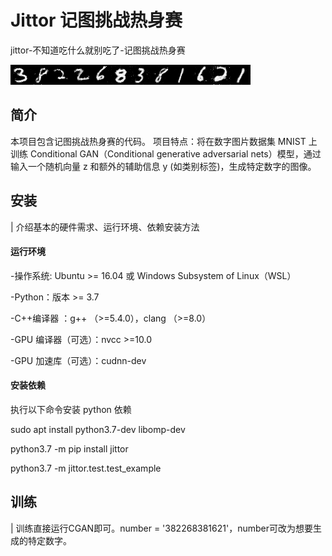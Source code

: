 # Jittor 记图挑战热身赛 
jittor-不知道吃什么就别吃了-记图挑战热身赛

![image](result.png)

## 简介
本项目包含记图挑战热身赛的代码。
项目特点：将在数字图片数据集 MNIST 上训练 Conditional GAN（Conditional generative adversarial nets）模型，通过输入一个随机向量 z 和额外的辅助信息 y (如类别标签)，生成特定数字的图像。

## 安装 
| 介绍基本的硬件需求、运行环境、依赖安装方法
#### 运行环境
-操作系统: Ubuntu >= 16.04 或 Windows Subsystem of Linux（WSL）

-Python：版本 >= 3.7

-C++编译器 ：g++ （>=5.4.0），clang （>=8.0）

-GPU 编译器（可选）：nvcc >=10.0

-GPU 加速库（可选）：cudnn-dev 

#### 安装依赖
执行以下命令安装 python 依赖

sudo apt install python3.7-dev libomp-dev

python3.7 -m pip install jittor

python3.7 -m jittor.test.test_example


## 训练
| 训练直接运行CGAN即可。number = '382268381621'，number可改为想要生成的特定数字。
